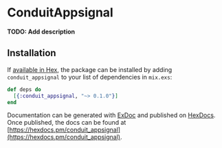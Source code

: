 # ConduitAppsignal

**TODO: Add description**

## Installation

If [available in Hex](https://hex.pm/docs/publish), the package can be installed
by adding `conduit_appsignal` to your list of dependencies in `mix.exs`:

```elixir
def deps do
  [{:conduit_appsignal, "~> 0.1.0"}]
end
```

Documentation can be generated with [ExDoc](https://github.com/elixir-lang/ex_doc)
and published on [HexDocs](https://hexdocs.pm). Once published, the docs can
be found at [https://hexdocs.pm/conduit_appsignal](https://hexdocs.pm/conduit_appsignal).

